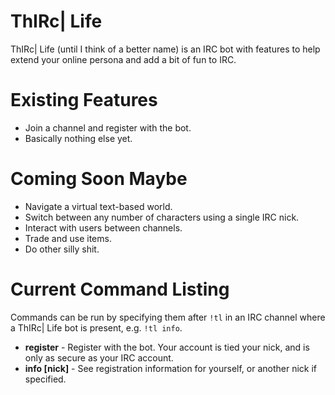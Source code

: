 # ThIRc| Life

ThIRc| Life (until I think of a better name) is an IRC bot with features to help extend your online persona and add a bit of fun to IRC.

# Existing Features

  - Join a channel and register with the bot.
  - Basically nothing else yet.

# Coming Soon Maybe

  - Navigate a virtual text-based world.
  - Switch between any number of characters using a single IRC nick.
  - Interact with users between channels.
  - Trade and use items.
  - Do other silly shit.

# Current Command Listing

Commands can be run by specifying them after `!tl` in an IRC channel where a ThIRc| Life bot is present, e.g. `!tl info`.

  - **register** - Register with the bot. Your account is tied your nick, and is only as secure as your IRC account.
  - **info [nick]** - See registration information for yourself, or another nick if specified.
